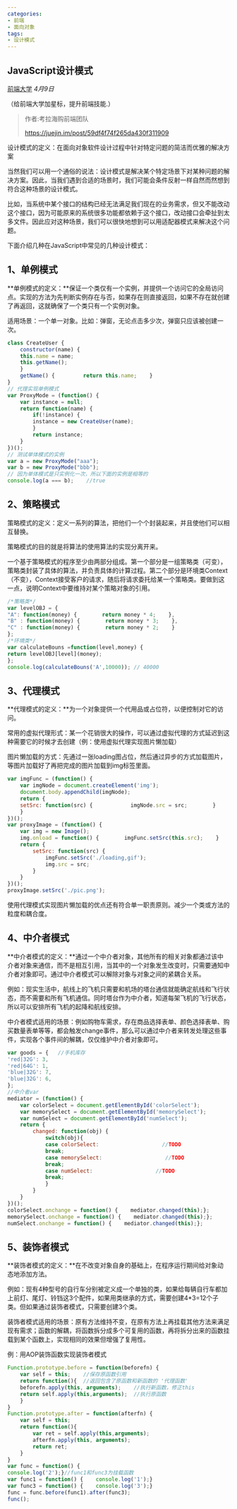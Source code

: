 ```yaml
---
categories: 
- 前端
- 面向对象
tags:
- 设计模式
---
```

## JavaScript设计模式

[前端大学](javascript:void(0);) *4月9日*



（给前端大学加星标，提升前端技能.）

> 作者:考拉海购前端团队
>
> https://juejin.im/post/59df4f74f265da430f311909

设计模式的定义：在面向对象软件设计过程中针对特定问题的简洁而优雅的解决方案

当然我们可以用一个通俗的说法：设计模式是解决某个特定场景下对某种问题的解决方案。因此，当我们遇到合适的场景时，我们可能会条件反射一样自然而然想到符合这种场景的设计模式。

比如，当系统中某个接口的结构已经无法满足我们现在的业务需求，但又不能改动这个接口，因为可能原来的系统很多功能都依赖于这个接口，改动接口会牵扯到太多文件。因此应对这种场景，我们可以很快地想到可以用适配器模式来解决这个问题。

下面介绍几种在JavaScript中常见的几种设计模式：

## **1、单例模式**

**单例模式的定义：**保证一个类仅有一个实例，并提供一个访问它的全局访问点。实现的方法为先判断实例存在与否，如果存在则直接返回，如果不存在就创建了再返回，这就确保了一个类只有一个实例对象。

适用场景：一个单一对象。比如：弹窗，无论点击多少次，弹窗只应该被创建一次。

```javascript
class CreateUser {    
    constructor(name) {        
    this.name = name;        
    this.getName();    
	}    
	getName() {         return this.name;    }
}
// 代理实现单例模式
var ProxyMode = (function() {    
	var instance = null;    
    return function(name) {        
        if(!instance) {            
        instance = new CreateUser(name);        
        }       
        return instance;    
    }
})();
// 测试单体模式的实例
var a = new ProxyMode("aaa");
var b = new ProxyMode("bbb");
// 因为单体模式是只实例化一次，所以下面的实例是相等的
console.log(a === b);    //true
```

## **2、策略模式**

策略模式的定义：定义一系列的算法，把他们一个个封装起来，并且使他们可以相互替换。

策略模式的目的就是将算法的使用算法的实现分离开来。

一个基于策略模式的程序至少由两部分组成。第一个部分是一组策略类（可变），策略类封装了具体的算法，并负责具体的计算过程。第二个部分是环境类Context（不变），Context接受客户的请求，随后将请求委托给某一个策略类。要做到这一点，说明Context中要维持对某个策略对象的引用。

```javascript
/*策略类*/
var levelOBJ = {    
"A": function(money) {        return money * 4;    },    
"B" : function(money) {        return money * 3;    },    
"C" : function(money) {        return money * 2;    } 
};
/*环境类*/
var calculateBouns =function(level,money) {    
return levelOBJ[level](money);
};
console.log(calculateBouns('A',10000)); // 40000
```

## **3、代理模式**

**代理模式的定义：**为一个对象提供一个代用品或占位符，以便控制对它的访问。

常用的虚拟代理形式：某一个花销很大的操作，可以通过虚拟代理的方式延迟到这种需要它的时候才去创建（例：使用虚拟代理实现图片懒加载）

图片懒加载的方式：先通过一张loading图占位，然后通过异步的方式加载图片，等图片加载好了再把完成的图片加载到img标签里面。

```javascript
var imgFunc = (function() {    
    var imgNode = document.createElement('img');   	
    document.body.appendChild(imgNode);    
    return {        
    setSrc: function(src) {            imgNode.src = src;        }    
    }
})();
var proxyImage = (function() {    
    var img = new Image();    
    img.onload = function() {        imgFunc.setSrc(this.src);    }   
    return {        
        setSrc: function(src) {           
            imgFunc.setSrc('./loading,gif');       
            img.src = src;        
        }    
    }
})();
proxyImage.setSrc('./pic.png');
```

使用代理模式实现图片懒加载的优点还有符合单一职责原则。减少一个类或方法的粒度和耦合度。

## **4、中介者模式**

**中介者模式的定义：**通过一个中介者对象，其他所有的相关对象都通过该中介者对象来通信，而不是相互引用，当其中的一个对象发生改变时，只需要通知中介者对象即可。通过中介者模式可以解除对象与对象之间的紧耦合关系。

例如：现实生活中，航线上的飞机只需要和机场的塔台通信就能确定航线和飞行状态，而不需要和所有飞机通信。同时塔台作为中介者，知道每架飞机的飞行状态，所以可以安排所有飞机的起降和航线安排。

中介者模式适用的场景：例如购物车需求，存在商品选择表单、颜色选择表单、购买数量表单等等，都会触发change事件，那么可以通过中介者来转发处理这些事件，实现各个事件间的解耦，仅仅维护中介者对象即可。

```javascript
var goods = {   //手机库存    
'red|32G': 3,    
'red|64G': 1,    
'blue|32G': 7,    
'blue|32G': 6,
};
//中介者var 
mediator = (function() {    
    var colorSelect = document.getElementById('colorSelect');    
    var memorySelect = document.getElementById('memorySelect');    
    var numSelect = document.getElementById('numSelect');    
    return {        
        changed: function(obj) {            
            switch(obj){                
            case colorSelect:                    //TODO
            break;                
            case memorySelect:                    //TODO  
            break;                
            case numSelect:                    //TODO                    
            break;            
            }        
        }    
    }
})();
colorSelect.onchange = function() {    mediator.changed(this);};
memorySelect.onchange = function() {    mediator.changed(this);};
numSelect.onchange = function() {    mediator.changed(this);};
```

## **5、装饰者模式**

**装饰者模式的定义：**在不改变对象自身的基础上，在程序运行期间给对象动态地添加方法。

例如：现有4种型号的自行车分别被定义成一个单独的类，如果给每辆自行车都加上前灯、尾灯、铃铛这3个配件，如果用类继承的方式，需要创建4*3=12个子类。但如果通过装饰者模式，只需要创建3个类。

装饰者模式适用的场景：原有方法维持不变，在原有方法上再挂载其他方法来满足现有需求；函数的解耦，将函数拆分成多个可复用的函数，再将拆分出来的函数挂载到某个函数上，实现相同的效果但增强了复用性。

例：用AOP装饰函数实现装饰者模式

```javascript
Function.prototype.before = function(beforefn) {
    var self = this;    //保存原函数引用    
    return function(){  //返回包含了原函数和新函数的 '代理函数'
	beforefn.apply(this, arguments);    //执行新函数，修正this        
    return self.apply(this,arguments);  //执行原函数    
    }
}
Function.prototype.after = function(afterfn) {    
    var self = this;    
    return function(){        
        var ret = self.apply(this,arguments);        
        afterfn.apply(this, arguments);        
        return ret;    
    }
}
var func = function() {    
console.log('2');}//func1和func3为挂载函数
var func1 = function() {    console.log('1');}
var func3 = function() {    console.log('3');}
func = func.before(func1).after(func3);
func();
```